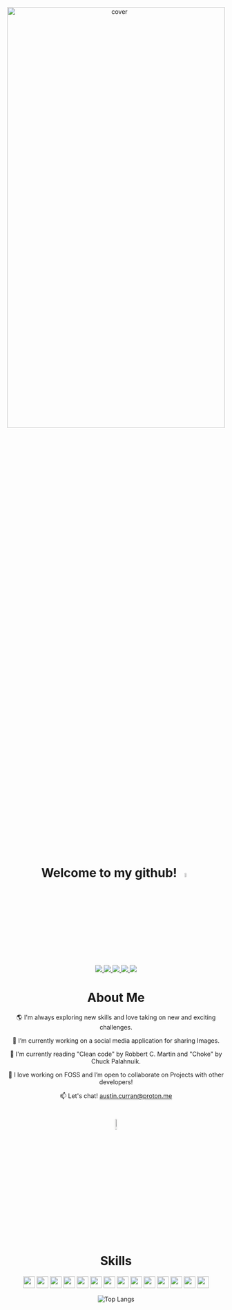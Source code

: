 <div align="center">
<img width="100%" height = "50%" src="https://i.postimg.cc/5N5H0T5y/Beige-Black-Geometric-Technology-Linked-In-Banner.png" alt="cover" />
</div>

<div align="center">
<h1>Welcome to my github! <img src = "https://raw.githubusercontent.com/MartinHeinz/MartinHeinz/master/wave.gif" width = 5%> </h1>
<p align="center">
  <a href="https://austincurran.com/" target="_blank">
    <img src="https://img.shields.io/static/v1?label=|&message=WEBSITE&color=d6d6d6&style=plastic&logo=react&logo-color=white"/>
  </a>
  <a href="https://www.linkedin.com/in/codingcurran/" target="_blank">
    <img src="https://img.shields.io/static/v1?label=|&message=LINKED-IN&color=a3a4a5&style=plastic&logo=linkedin&logo-color=white"/>
  </a>
  <a href="https://twitter.com/codingCurran" target="_blank">
    <img src="https://img.shields.io/static/v1?label=|&message=TWITTER&color=747576&style=plastic&logo=twitter&logo-color=white"/>
  </a>
  <a href="https://angel.co/u/austin-curran" target="_blank">
      <img src="https://img.shields.io/static/v1?label=|&message=ANGEL-LIST&color=47494a&style=plastic&logo=angellist&logo-color=white"/>
  </a>
  <a href="https://docs.google.com/document/d/1Nw5JLobvYTz59Ediu_9-VPbHeaGYQlwh/edit?usp=sharing&ouid=110615528329373204729&rtpof=true&sd=true" target="_blank">
      <img src="https://img.shields.io/static/v1?label=|&message=RESUME&color=1f2122&style=plastic&logo=react&logo-color=white"/>
  </a>
</p>

<h1> About Me </h1>
  
 🌎 I'm always exploring new skills and love taking on new and exciting challenges.

 🚧 I’m currently working on a social media application for sharing Images.

 📖 I'm currently reading "Clean code" by Robbert C. Martin and "Choke" by Chuck Palahnuik.

 🎏 I love working on FOSS and I’m open to collaborate on Projects with other developers!
  
 📫 Let's chat! austin.curran@proton.me


<h1><img src = "https://media2.giphy.com/media/QssGEmpkyEOhBCb7e1/giphy.gif?cid=ecf05e47a0n3gi1bfqntqmob8g9aid1oyj2wr3ds3mg700bl&rid=giphy.gif" width = 8%><br> Skills </h1>
  
 <p align="center">
    <img height= '27px' src="https://img.shields.io/static/v1?label=|&message=HTML5&color=f0f0f0&style=plastic&logo=html5"/>
    <img height= '27px' src="https://img.shields.io/static/v1?label=|&message=CSS3&color=f0f0f0&style=plastic&logo=css3"/>
    <img height= '27px' src="https://img.shields.io/static/v1?label=|&message=JAVASCRIPT&color=d6d6d6&style=plastic&logo=javascript"/>
    <img height= '27px' src="https://img.shields.io/static/v1?label=|&message=NODE.JS&color=d6d6d6&style=plastic&logo=node.js"/>
    <img height= '27px' src="https://img.shields.io/static/v1?label=|&message=PHP&color=bcbdbd&style=plastic&logo=php"/>
    <img height= '27px' src="https://img.shields.io/static/v1?label=|&message=LARAVEL&color=a3a4a5&style=plastic&logo=laravel"/>
    <img height= '27px' src="https://img.shields.io/static/v1?label=|&message=GO&color=8b8c8d&style=plastic&logo=go"/>
    <img height= '27px' src="https://img.shields.io/static/v1?label=|&message=C SHARP&color=747576&style=plastic&logo=CSharp"/>
    <img height= '27px' src="https://img.shields.io/static/v1?label=|&message=MONGO-DB&color=5d5e5f&style=plastic&logo=mongodb"/>
    <img height= '27px' src="https://img.shields.io/static/v1?label=|&message=SQL&color=47494a&style=plastic&logo=postgresql"/>
    <img height= '27px' src="https://img.shields.io/static/v1?label=|&message=EXPRESS&color=323435&style=plastic&logo=express"/>
    <img height= '27px' src="https://img.shields.io/static/v1?label=|&message=REACT.JS&color=323435&style=plastic&logo=react"/>
    <img height= '27px' src="https://img.shields.io/static/v1?label=|&message=GIT&color=1f2122&style=plastic&logo=git"/>
    <img height= '27px' src="https://img.shields.io/static/v1?label=|&message=DOCKER&color=1f2122&style=plastic&logo=docker"/>
</p> 

![Top Langs](https://github-readme-stats.vercel.app/api/top-langs/?username=curranConcepts&layout=compact&theme=vue-dark&hide=scss,ejs)
  



</div>

